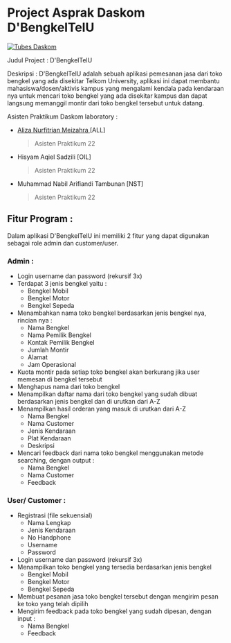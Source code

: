 # Project Asprak Daskom D'BengkelTelU
[![Tubes Daskom](https://skillicons.dev/icons?i=vscode,git,github,c)](https://skillicons.dev)

Judul Project : D'BengkelTelU

Deskripsi :  D'BengkelTelU adalah sebuah aplikasi pemesanan jasa dari toko bengkel yang ada disekitar Telkom University, aplikasi ini dapat membantu mahasiswa/dosen/aktivis kampus yang mengalami kendala pada kendaraan nya untuk mencari toko bengkel yang ada disekitar kampus dan dapat langsung memanggil montir dari toko bengkel tersebut untuk datang. 

Asisten Praktikum Daskom laboratory : 
- [Aliza Nurfitrian Meizahra ](https://github.com/Alizaaaja4) [ALL]
  > Asisten Praktikum 22 <br>
- Hisyam Aqiel Sadzili [OIL]
  > Asisten Praktikum 22 <br>
- Muhammad Nabil Arifiandi Tambunan [NST]
  > Asisten Praktikum 22 <br>
  
## Fitur Program :
Dalam aplikasi D'BengkelTelU ini memiliki 2 fitur yang dapat digunakan sebagai role admin dan customer/user.

### Admin :
- Login username dan password (rekursif 3x)
- Terdapat 3 jenis bengkel yaitu :
    - Bengkel Mobil
    - Bengkel Motor
    - Bengkel Sepeda
- Menambahkan nama toko bengkel berdasarkan jenis bengkel nya,  rincian nya :
    - Nama Bengkel
    - Nama Pemilik Bengkel
    - Kontak Pemilik Bengkel
    - Jumlah Montir
    - Alamat
    - Jam Operasional
- Kuota montir pada setiap toko bengkel akan berkurang jika user memesan di bengkel tersebut
- Menghapus nama dari toko bengkel
- Menampilkan daftar nama dari toko bengkel yang sudah dibuat berdasarkan jenis bengkel dan di urutkan dari A-Z
- Menampilkan hasil orderan yang masuk di urutkan dari A-Z
    - Nama Bengkel
    - Nama Customer
    - Jenis Kendaraan
    - Plat Kendaraan
    - Deskripsi
- Mencari feedback dari nama toko bengkel menggunakan metode searching, dengan output :
    - Nama Bengkel
    - Nama Customer
    - Feedback  

### User/ Customer :
- Registrasi (file sekuensial)
    - Nama Lengkap
    - Jenis Kendaraan
    - No Handphone
    - Username
    - Password
- Login username dan password (rekursif 3x)
- Menampilkan toko bengkel yang tersedia berdasarkan jenis bengkel
    - Bengkel Mobil
    - Bengkel Motor
    - Bengkel Sepeda
- Membuat pesanan jasa toko bengkel tersebut dengan mengirim pesan ke toko yang telah dipilih 
- Mengirim feedback pada toko bengkel yang sudah dipesan, dengan input :
    - Nama Bengkel
    - Feedback
